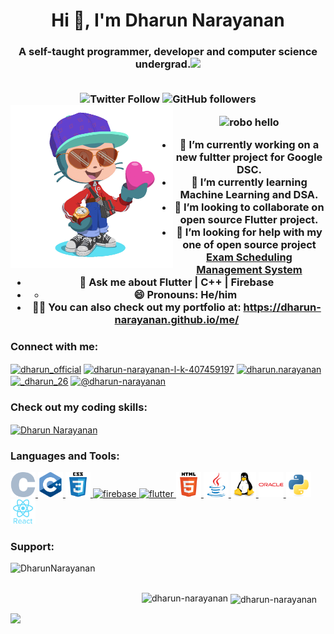 <h1 align="center">Hi 👋, I'm Dharun Narayanan</h1>
<h3 align="center">A self-taught programmer, developer and computer science undergrad.<img src="https://media.giphy.com/media/WUlplcMpOCEmTGBtBW/giphy.gif" width="30"/</h3> <br><br>

![Twitter Follow](https://img.shields.io/twitter/follow/dharun_official?label=Dharun_official&logo=twitter&style=for-the-badge)
![GitHub followers](https://img.shields.io/github/followers/Dharun-Narayanan?label=Dharun-Narayanan&logo=GitHub&style=for-the-badge)<br>
<a href="https://dharun-narayanan.github.io/me/"><img align="left" width="260" height="260" src="https://github.com/dharun-narayanan/Octocat/blob/main/octocat.gif?raw=true"></a>

![robo hello](https://user-images.githubusercontent.com/51138087/93663951-39922d00-fa20-11ea-952b-48da7a6e5381.gif)
- 🔭 I’m currently working on a new fultter project for Google DSC. 
- 🌱 I’m currently learning Machine Learning and DSA.
- 👯 I’m looking to collaborate on open source Flutter project. 
- 🤔 I’m looking for help with my one of open source project [Exam Scheduling Management System](https://github.com/dharun-narayanan/Exam-Scheduling-Management-System)
- 💬 Ask me about Flutter | C++ | Firebase
- - 😄 Pronouns:  He/him
- :man_technologist: You can also check out my portfolio at: https://dharun-narayanan.github.io/me/


<h3 align="left">Connect with me:</h3>
<p align="left">
<a href="https://twitter.com/dharun_official" target="blank"><img align="center" src="https://cdn.jsdelivr.net/npm/simple-icons@3.0.1/icons/twitter.svg" alt="dharun_official" height="30" width="40" /></a>
<a href="https://linkedin.com/in/dharun-narayanan-l-k-407459197" target="blank"><img align="center" src="https://cdn.jsdelivr.net/npm/simple-icons@3.0.1/icons/linkedin.svg" alt="dharun-narayanan-l-k-407459197" height="30" width="40" /></a>
<a href="https://fb.com/dharun.narayanan" target="blank"><img align="center" src="https://cdn.jsdelivr.net/npm/simple-icons@3.0.1/icons/facebook.svg" alt="dharun.narayanan" height="30" width="40" /></a>
<a href="https://instagram.com/_dharun_26" target="blank"><img align="center" src="https://cdn.jsdelivr.net/npm/simple-icons@3.0.1/icons/instagram.svg" alt="_dharun_26" height="30" width="40" /></a>
<a href="https://medium.com/@dharun-narayanan" target="blank"><img align="center" src="https://cdn.jsdelivr.net/npm/simple-icons@3.0.1/icons/medium.svg" alt="@dharun-narayanan" height="30" width="40" /></a>
</p>

<h3>Check out my coding skills:</h3>
<p align="left">
  <a href="https://www.hackerrank.com/lkdharun" target="_blank"><img align="center" src="https://cdn.jsdelivr.net/npm/simple-icons@3.0.1/icons/hackerrank.svg" alt="Dharun Narayanan" height="40" width="50" /></a> &nbsp;&nbsp;
</p>

<h3 align="left">Languages and Tools:</h3>
<p align="left"> <a href="https://www.cprogramming.com/" target="_blank"> <img src="https://raw.githubusercontent.com/devicons/devicon/master/icons/c/c-original.svg" alt="c" width="40" height="40"/> </a> <a href="https://www.w3schools.com/cpp/" target="_blank"> <img src="https://raw.githubusercontent.com/devicons/devicon/master/icons/cplusplus/cplusplus-original.svg" alt="cplusplus" width="40" height="40"/> </a> <a href="https://www.w3schools.com/css/" target="_blank"> <img src="https://raw.githubusercontent.com/devicons/devicon/master/icons/css3/css3-original-wordmark.svg" alt="css3" width="40" height="40"/> </a> <a href="https://firebase.google.com/" target="_blank"> <img src="https://www.vectorlogo.zone/logos/firebase/firebase-icon.svg" alt="firebase" width="40" height="40"/> </a> <a href="https://flutter.dev" target="_blank"> <img src="https://www.vectorlogo.zone/logos/flutterio/flutterio-icon.svg" alt="flutter" width="40" height="40"/> </a> <a href="https://www.w3.org/html/" target="_blank"> <img src="https://raw.githubusercontent.com/devicons/devicon/master/icons/html5/html5-original-wordmark.svg" alt="html5" width="40" height="40"/> </a> <a href="https://www.java.com" target="_blank"> <img src="https://raw.githubusercontent.com/devicons/devicon/master/icons/java/java-original.svg" alt="java" width="40" height="40"/> </a> <a href="https://www.linux.org/" target="_blank"> <img src="https://raw.githubusercontent.com/devicons/devicon/master/icons/linux/linux-original.svg" alt="linux" width="40" height="40"/> </a> <a href="https://www.oracle.com/" target="_blank"> <img src="https://raw.githubusercontent.com/devicons/devicon/master/icons/oracle/oracle-original.svg" alt="oracle" width="40" height="40"/> </a> <a href="https://www.python.org" target="_blank"> <img src="https://raw.githubusercontent.com/devicons/devicon/master/icons/python/python-original.svg" alt="python" width="40" height="40"/> </a> <a href="https://reactjs.org/" target="_blank"> <img src="https://raw.githubusercontent.com/devicons/devicon/master/icons/react/react-original-wordmark.svg" alt="react" width="40" height="40"/> </a> </p>

<h3 align="left">Support:</h3>
<p><a href="https://www.buymeacoffee.com/DharunNarayanan"> <img align="left" src="https://cdn.buymeacoffee.com/buttons/v2/default-yellow.png" height="50" width="210" alt="DharunNarayanan" /></a></p><br><br>

<p><img align="left" src="https://github-readme-stats.vercel.app/api/top-langs?username=dharun-narayanan&show_icons=true&locale=en&layout=compact" alt="dharun-narayanan" /></p>

<p>&nbsp;<img align="center" src="https://github-readme-stats.vercel.app/api?username=dharun-narayanan&show_icons=true&locale=en" alt="dharun-narayanan" /></p>


![](https://komarev.com/ghpvc/?username=dharun-narayanan&color=brightgreen&style=flat&label=PROFILE+VIEWS)


